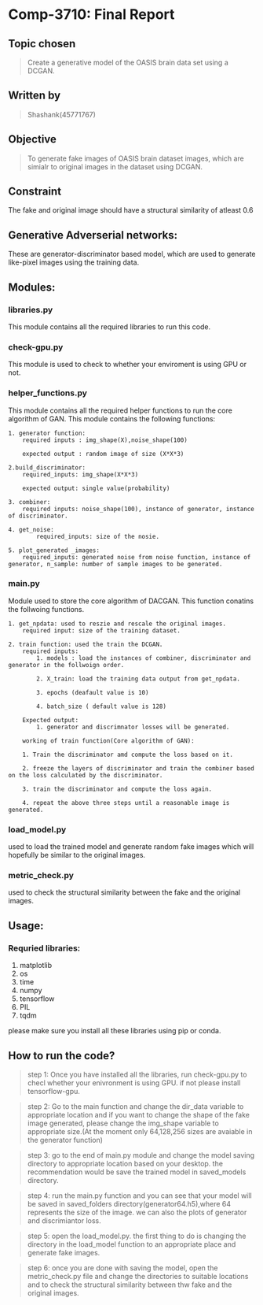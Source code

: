 # Comp-3710: Final Report

## Topic chosen

>Create a generative model of the OASIS brain data set using a DCGAN.

## Written by

> Shashank(45771767)


## Objective 

> To generate fake images of OASIS brain dataset images, which are simialr to original images in the dataset using DCGAN.

## Constraint

The fake and original image should have a structural similarity of atleast 0.6

## Generative Adverserial networks:

These are generator-discriminator based model, which are used to generate like-pixel images using the training data.


## Modules:

### libraries.py

This module contains all the required libraries to run this code.

### check-gpu.py 

This module is used to check to whether your enviroment is using GPU or not.

### helper_functions.py 

This module contains all the required helper functions to run the core algorithm of GAN.
This module contains the following functions:

    1. generator function:
        required inputs : img_shape(X),noise_shape(100)

        expected output : random image of size (X*X*3) 

    2.build_discriminator:
        required_inputs: img_shape(X*X*3)

        expected output: single value(probability)

    3. combiner:
        required inputs: noise_shape(100), instance of generator, instance of discriminator.

    4. get_noise:
            required_inputs: size of the nosie.

    5. plot_generated _images:
        required_inputs: generated noise from noise function, instance of generator, n_sample: number of sample images to be generated.

### main.py 

Module used to store the core algorithm of DACGAN. This function conatins the follwoing functions.
    
    1. get_npdata: used to reszie and rescale the original images.
        required input: size of the training dataset.

    2. train function: used the train the DCGAN.
        required inputs: 
            1. models : load the instances of combiner, discriminator and generator in the follwoign order.

            2. X_train: load the training data output from get_npdata.

            3. epochs (deafault value is 10)

            4. batch_size ( default value is 128)

        Expected output:
            1. generator and discrimnator losses will be generated.

        working of train function(Core algorithm of GAN):

        1. Train the discriminator amd compute the loss based on it.

        2. freeze the layers of discriminator and train the combiner based on the loss calculated by the discriminator.

        3. train the discriminator and compute the loss again.

        4. repeat the above three steps until a reasonable image is generated.

### load_model.py 

used to load the trained model and generate random fake images which will hopefully be similar to the original images.

### metric_check.py 

used to check the structural similarity between the fake and the original images.


## Usage:

### Requried libraries:

1. matplotlib
2. os 
3. time  
4. numpy 
5. tensorflow
6. PIL 
7. tqdm

please make sure you install all these libraries using pip or conda.

## How to run the code?

> step 1: Once you have installed all the libraries, run check-gpu.py to checl whether your enivronment is using GPU. if not please install tensorflow-gpu.

>step 2: Go to the main function and change the dir_data variable to appropriate location and if you want to change the shape of the fake image generated, please change the img_shape variable to appropriate size.(At the moment only 64,128,256 sizes are avaiable in the generator function)

>step 3: go to the end of main.py module and change the model saving directory to appropriate location based on your desktop. the recommendation would be save the trained model in saved_models directory.

>step 4: run the main.py function and you can see that your model will be saved in saved_folders directory(generator64.h5),where 64 represents the size of the image. we can also the plots of generator and discrimiantor loss.

>step 5: open the load_model.py. the first thing to do is changing the directory in the load_model function to an appropriate place and generate fake images.

>step 6: once you are done with saving the model, open the metric_check.py file and change the directories to suitable locations and to check the structural similarity between thw fake and the original images.










